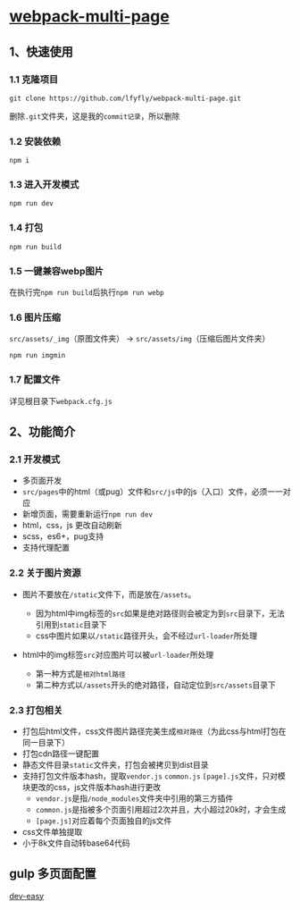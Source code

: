 # [webpack-multi-page](https://github.com/lfyfly/webpack-multi-page)

## 1、快速使用
### 1.1 克隆项目
```
git clone https://github.com/lfyfly/webpack-multi-page.git
```
删除`.git`文件夹，这是我的`commit记录`，所以删除

### 1.2 安装依赖
```
npm i
```
### 1.3 进入开发模式
```
npm run dev
```

### 1.4 打包
```
npm run build
```

### 1.5 一键兼容webp图片
在执行完`npm run build`后执行`npm run webp`

### 1.6 图片压缩
`src/assets/_img`（原图文件夹） -> `src/assets/img`（压缩后图片文件夹）

```
npm run imgmin
```
### 1.7 配置文件
详见根目录下`webpack.cfg.js`

## 2、功能简介
### 2.1 开发模式
- 多页面开发
- `src/pages`中的html（或pug）文件和`src/js`中的js（入口）文件，必须一一对应
- 新增页面，需要重新运行`npm run dev`
- html，css，js 更改自动刷新
- scss，es6+，pug支持
- 支持代理配置

### 2.2 关于图片资源
- 图片不要放在`/static`文件下，而是放在`/assets`。
  - 因为html中img标签的`src`如果是绝对路径则会被定为到`src`目录下，无法引用到`static`目录下
  - css中图片如果以`/static`路径开头，会不经过`url-loader`所处理


- html中的img标签`src`对应图片可以被`url-loader`所处理
  - 第一种方式是`相对html路径`
  - 第二种方式以`/assets`开头的绝对路径，自动定位到`src/assets`目录下

### 2.3 打包相关
- 打包后html文件，css文件图片路径完美生成`相对路径`（为此css与html打包在同一目录下）
- 打包cdn路径一键配置
- 静态文件目录`static`文件夹，打包会被拷贝到dist目录
- 支持打包文件版本hash，提取`vendor.js` `common.js` `[page].js`文件，只对模块更改的css，js文件版本hash进行更改
  - `vendor.js`是指`/node_modules`文件夹中引用的第三方插件
  - `common.js`是指被多个页面引用超过2次并且，大小超过20k时，才会生成
  - `[page.js]`对应着每个页面独自的js文件 
- css文件单独提取
- 小于8k文件自动转base64代码

## gulp 多页面配置
[dev-easy](https://github.com/lfyfly/dev-easy)